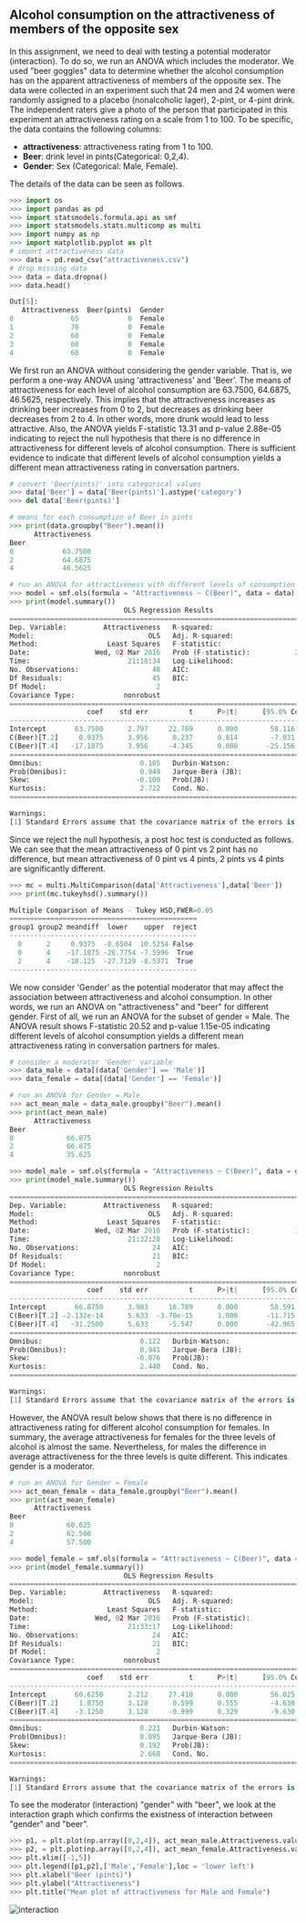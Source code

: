 ## Alcohol consumption on the attractiveness of members of the opposite sex ##

In this assignment, we need to deal with testing a potential moderator (interaction). To do so, we run an ANOVA which includes the moderator. We used "beer goggles" data to determine whether the alcohol consumption has on the apparent attractiveness of members of the opposite sex. The data were collected in an experiment such that 24 men and 24 women were randomly assigned to a placebo (nonalcoholic
lager), 2-pint, or 4-pint drink. The independent raters give a photo of the person that participated in this experiment an attractiveness rating on a scale from 1 to 100. To be specific, the data contains the following columns:
- **attractiveness**: attractiveness rating from 1 to 100.
- **Beer**: drink level in pints(Categorical: 0,2,4).
- **Gender**: Sex (Categorical: Male, Female). 

The details of the data can be seen as follows. 
```python
>>> import os
>>> import pandas as pd
>>> import statsmodels.formula.api as smf
>>> import statsmodels.stats.multicomp as multi
>>> import numpy as np
>>> import matplotlib.pyplot as plt
# import attractiveness data
>>> data = pd.read_csv("attractiveness.csv")
# drop missing data
>>> data = data.dropna()
>>> data.head()

Out[5]: 
   Attractiveness  Beer(pints)  Gender
0              65            0  Female
1              70            0  Female
2              60            0  Female
3              60            0  Female
4              60            0  Female
```
We first run an ANOVA without considering the gender variable. That is, we perform a one-way ANOVA using 'attractiveness' and 'Beer'. The means of attractiveness for each level of alcohol consumption are 63.7500, 64.6875, 46.5625, respectively. This implies that the attractiveness increases as drinking beer increases from 0 to 2, but decreases as drinking beer decreases from 2 to 4. In other words, more drunk would lead to less attractive. Also, the ANOVA yields F-statistic 13.31 and p-value 2.88e-05 indicating to reject the null hypothesis that there is no difference in attractiveness for different levels of alcohol consumption. There is sufficient
evidence to indicate that different levels of alcohol consumption yields a different mean attractiveness rating in conversation partners. 
```python
# convert 'Beer(pints)' into categorical values
>>> data['Beer'] = data['Beer(pints)'].astype('category')
>>> del data['Beer(pints)']

# means for each consumption of Beer in pints
>>> print(data.groupby("Beer").mean())
      Attractiveness
Beer                
0            63.7500
2            64.6875
4            46.5625

# run an ANOVA for attractiveness with different levels of consumption in Beer
>>> model = smf.ols(formula = "Attractiveness ~ C(Beer)", data = data).fit()
>>> print(model.summary())
                            OLS Regression Results                            
==============================================================================
Dep. Variable:         Attractiveness   R-squared:                       0.372
Model:                            OLS   Adj. R-squared:                  0.344
Method:                 Least Squares   F-statistic:                     13.31
Date:                Wed, 02 Mar 2016   Prob (F-statistic):           2.88e-05
Time:                        21:18:34   Log-Likelihood:                -182.48
No. Observations:                  48   AIC:                             371.0
Df Residuals:                      45   BIC:                             376.6
Df Model:                           2                                         
Covariance Type:            nonrobust                                         
================================================================================
                   coef    std err          t      P>|t|      [95.0% Conf. Int.]
--------------------------------------------------------------------------------
Intercept       63.7500      2.797     22.789      0.000        58.116    69.384
C(Beer)[T.2]     0.9375      3.956      0.237      0.814        -7.031     8.906
C(Beer)[T.4]   -17.1875      3.956     -4.345      0.000       -25.156    -9.219
==============================================================================
Omnibus:                        0.105   Durbin-Watson:                   1.121
Prob(Omnibus):                  0.949   Jarque-Bera (JB):                0.234
Skew:                          -0.100   Prob(JB):                        0.890
Kurtosis:                       2.722   Cond. No.                         3.73
==============================================================================

Warnings:
[1] Standard Errors assume that the covariance matrix of the errors is correctly specified.
```
Since we reject the null hypothesis, a post hoc test is conducted as follows. We can see that the mean attractiveness of 0 pint vs 2 pint has no difference, but mean attractiveness of 0 pint vs 4 pints, 2 pints vs 4 pints are significantly different.
```python
>>> mc = multi.MultiComparison(data['Attractiveness'],data['Beer'])
>>> print(mc.tukeyhsd().summary())

Multiple Comparison of Means - Tukey HSD,FWER=0.05
==============================================
group1 group2 meandiff  lower    upper  reject
----------------------------------------------
  0      2     0.9375  -8.6504  10.5254 False 
  0      4    -17.1875 -26.7754 -7.5996  True 
  2      4    -18.125  -27.7129 -8.5371  True 
----------------------------------------------
```

We now consider 'Gender' as the potential moderator that may affect the association between attractiveness and alcohol consumption. In other words, we run an ANOVA on "attractiveness" and "beer" for different gender. First of all, we run an ANOVA for the subset of gender = Male. The ANOVA result shows F-statistic 20.52 and p-value 1.15e-05 indicating different levels of alcohol consumption yields a different mean attractiveness rating in conversation partners for males. 
```python
# consider a moderator 'Gender' variable
>>> data_male = data[(data['Gender'] == 'Male')]
>>> data_female = data[(data['Gender'] == 'Female')]

# run an ANOVA for Gender = Male
>>> act_mean_male = data_male.groupby("Beer").mean()
>>> print(act_mean_male)
      Attractiveness
Beer                
0             66.875
2             66.875
4             35.625

>>> model_male = smf.ols(formula = "Attractiveness ~ C(Beer)", data = data_male).fit()
>>> print(model_male.summary())
                            OLS Regression Results                            
==============================================================================
Dep. Variable:         Attractiveness   R-squared:                       0.661
Model:                            OLS   Adj. R-squared:                  0.629
Method:                 Least Squares   F-statistic:                     20.52
Date:                Wed, 02 Mar 2016   Prob (F-statistic):           1.15e-05
Time:                        21:32:28   Log-Likelihood:                -90.576
No. Observations:                  24   AIC:                             187.2
Df Residuals:                      21   BIC:                             190.7
Df Model:                           2                                         
Covariance Type:            nonrobust                                         
================================================================================
                   coef    std err          t      P>|t|      [95.0% Conf. Int.]
--------------------------------------------------------------------------------
Intercept       66.8750      3.983     16.789      0.000        58.591    75.159
C(Beer)[T.2] -2.132e-14      5.633  -3.78e-15      1.000       -11.715    11.715
C(Beer)[T.4]   -31.2500      5.633     -5.547      0.000       -42.965   -19.535
==============================================================================
Omnibus:                        0.122   Durbin-Watson:                   1.914
Prob(Omnibus):                  0.941   Jarque-Bera (JB):                0.337
Skew:                          -0.076   Prob(JB):                        0.845
Kurtosis:                       2.440   Cond. No.                         3.73
==============================================================================

Warnings:
[1] Standard Errors assume that the covariance matrix of the errors is correctly specified.
```
However, the ANOVA result below shows that there is no difference in attractiveness rating for different alcohol consumption for females. In summary, the average attractiveness for females for the three levels of alcohol is almost the same. Nevertheless, for males the difference in average attractiveness for the three levels is quite different. This indicates gender is a moderator. 

```python
# run an ANOVA for Gender = Female
>>> act_mean_female = data_female.groupby("Beer").mean()
>>> print(act_mean_female)
      Attractiveness
Beer                
0             60.625
2             62.500
4             57.500

>>> model_female = smf.ols(formula = "Attractiveness ~ C(Beer)", data = data_female).fit()
>>> print(model_female.summary())
                            OLS Regression Results                            
==============================================================================
Dep. Variable:         Attractiveness   R-squared:                       0.110
Model:                            OLS   Adj. R-squared:                  0.026
Method:                 Least Squares   F-statistic:                     1.304
Date:                Wed, 02 Mar 2016   Prob (F-statistic):              0.292
Time:                        21:33:17   Log-Likelihood:                -76.457
No. Observations:                  24   AIC:                             158.9
Df Residuals:                      21   BIC:                             162.4
Df Model:                           2                                         
Covariance Type:            nonrobust                                         
================================================================================
                   coef    std err          t      P>|t|      [95.0% Conf. Int.]
--------------------------------------------------------------------------------
Intercept       60.6250      2.212     27.410      0.000        56.025    65.225
C(Beer)[T.2]     1.8750      3.128      0.599      0.555        -4.630     8.380
C(Beer)[T.4]    -3.1250      3.128     -0.999      0.329        -9.630     3.380
==============================================================================
Omnibus:                        0.221   Durbin-Watson:                   1.518
Prob(Omnibus):                  0.895   Jarque-Bera (JB):                0.258
Skew:                           0.192   Prob(JB):                        0.879
Kurtosis:                       2.668   Cond. No.                         3.73
==============================================================================

Warnings:
[1] Standard Errors assume that the covariance matrix of the errors is correctly specified.
```

To see the moderator (interaction) "gender" with "beer", we look at the interaction graph which confirms the existness of interaction between "gender" and "beer".
```python
>>> p1, = plt.plot(np.array([0,2,4]), act_mean_male.Attractiveness.values)
>>> p2, = plt.plot(np.array([0,2,4]), act_mean_female.Attractiveness.values)
>>> plt.xlim([-1,5])
>>> plt.legend([p1,p2],['Male','Female'],loc = 'lower left')
>>> plt.xlabel("Beer (pints)")
>>> plt.ylabel("Attractiveness")
>>> plt.title("Mean plot of attractiveness for Male and Female")
```
![interaction](https://cloud.githubusercontent.com/assets/16762941/13483276/0b7cff08-e0c1-11e5-9b5f-681d267a89c2.png)
